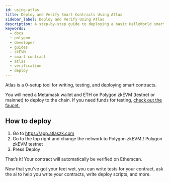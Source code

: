 ```yaml
---
id: using-atlas
title: Deploy and Verify Smart Contracts Using Atlas
sidebar_label: Deploy and Verify Using Atlas
description: A step-by-step guide to deploying a basic HelloWorld smart contract using Atlas on Polygon zkEVM network.
keywords:
  - docs
  - polygon
  - developer
  - guides
  - zkEVM
  - smart contract
  - atlas
  - verification
  - deploy
---
```


Atlas is a 0-setup tool for writing, testing, and deploying smart contracts.

You will need a Metamask wallet and ETH on Polygon zkEVM (testnet or mainnet) to deploy to the chain. If you need funds for testing, [check out the faucet.](https://faucet.polygon.technology/)

## How to deploy
1. Go to https://app.atlaszk.com
2. Go to the top right and change the network to Polygon zkEVM / Polygon zkEVM testnet 
3. Press Deploy

That’s it! Your contract will automatically be verified on Etherscan.

Now that you’ve got your feet wet, you can write tests for your contract, ask the ai to help you write your contracts, write deploy scripts, and more.

